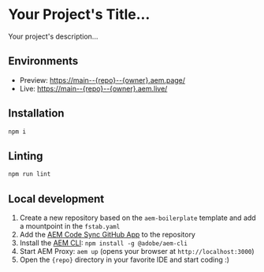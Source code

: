 # Your Project's Title...
Your project's description...

## Environments
- Preview: [https://main--{repo}--{owner}.aem.page/](https://main--aem-eds-training--ejsuess.aem.page/)
- Live: [https://main--{repo}--{owner}.aem.live/](https://main--aem-eds-training--ejsuess.aem.live/)

## Installation

```sh
npm i
```

## Linting

```sh
npm run lint
```

## Local development

1. Create a new repository based on the `aem-boilerplate` template and add a mountpoint in the `fstab.yaml`
1. Add the [AEM Code Sync GitHub App](https://github.com/apps/aem-code-sync) to the repository
1. Install the [AEM CLI](https://github.com/adobe/helix-cli): `npm install -g @adobe/aem-cli`
1. Start AEM Proxy: `aem up` (opens your browser at `http://localhost:3000`)
1. Open the `{repo}` directory in your favorite IDE and start coding :)
